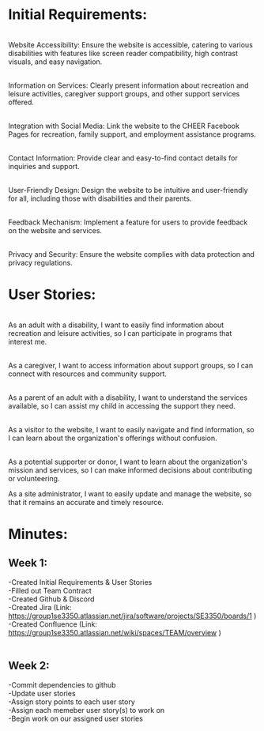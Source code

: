 # Initial Requirements:
<br> Website Accessibility: Ensure the website is accessible, catering to various disabilities with features like screen reader compatibility, high contrast visuals, and easy navigation.

<br> Information on Services: Clearly present information about recreation and leisure activities, caregiver support groups, and other support services offered.

<br> Integration with Social Media: Link the website to the CHEER Facebook Pages for recreation, family support, and employment assistance programs.

<br> Contact Information: Provide clear and easy-to-find contact details for inquiries and support.

<br> User-Friendly Design: Design the website to be intuitive and user-friendly for all, including those with disabilities and their parents.

<br> Feedback Mechanism: Implement a feature for users to provide feedback on the website and services.

<br> Privacy and Security: Ensure the website complies with data protection and privacy regulations.<br>

# User Stories:
<br> As an adult with a disability, I want to easily find information about recreation and leisure activities, so I can participate in programs that interest me.

<br> As a caregiver, I want to access information about support groups, so I can connect with resources and community support.

<br> As a parent of an adult with a disability, I want to understand the services available, so I can assist my child in accessing the support they need.

<br> As a visitor to the website, I want to easily navigate and find information, so I can learn about the organization's offerings without confusion.

<br> As a potential supporter or donor, I want to learn about the organization's mission and services, so I can make informed decisions about contributing or volunteering.

As a site administrator, I want to easily update and manage the website, so that it remains an accurate and timely resource. 
# Minutes:<br>
## Week 1:<br>
-Created Initial Requirements & User Stories<br>
-Filled out Team Contract<br>
-Created Github & Discord<br>
-Created Jira (Link: https://group1se3350.atlassian.net/jira/software/projects/SE3350/boards/1 )<br>
-Created Confluence (Link: https://group1se3350.atlassian.net/wiki/spaces/TEAM/overview )<br>
<br>
## Week 2:<br>
-Commit dependencies to github<br>
-Update user stories<br>
-Assign story points to each user story<br>
-Assign each memeber user story(s) to work on<br>
-Begin work on our assigned user stories<br>


